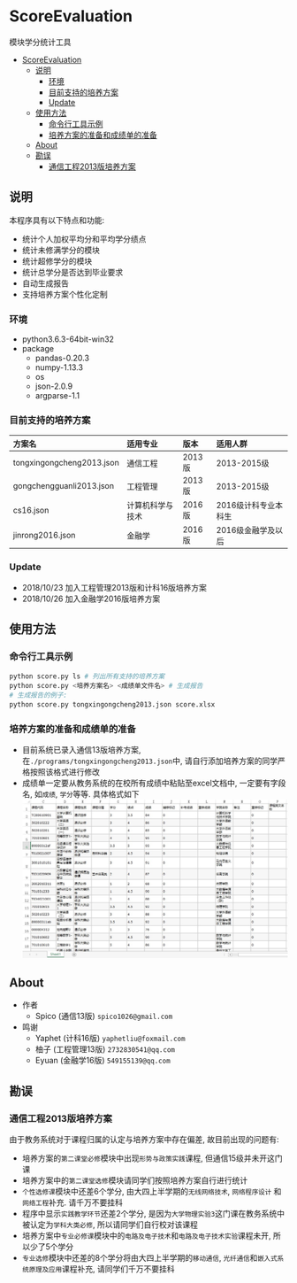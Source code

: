 # ScoreEvaluation

模块学分统计工具

<!-- TOC -->

- [ScoreEvaluation](#scoreevaluation)
    - [说明](#说明)
        - [环境](#环境)
        - [目前支持的培养方案](#目前支持的培养方案)
        - [Update](#update)
    - [使用方法](#使用方法)
        - [命令行工具示例](#命令行工具示例)
        - [培养方案的准备和成绩单的准备](#培养方案的准备和成绩单的准备)
    - [About](#about)
    - [勘误](#勘误)
        - [通信工程2013版培养方案](#通信工程2013版培养方案)

<!-- /TOC -->

## 说明

本程序具有以下特点和功能:

- 统计个人加权平均分和平均学分绩点
- 统计未修满学分的模块
- 统计超修学分的模块
- 统计总学分是否达到毕业要求
- 自动生成报告
- 支持培养方案个性化定制

### 环境

- python3.6.3-64bit-win32
- package
    - pandas-0.20.3
    - numpy-1.13.3
    - os
    - json-2.0.9
    - argparse-1.1

### 目前支持的培养方案

|方案名|适用专业|版本|适用人群|
|:-|:-|:-|:-|
|tongxingongcheng2013.json|通信工程|2013版|2013-2015级|
|gongchengguanli2013.json|工程管理|2013版|2013-2015级|
|cs16.json|计算机科学与技术|2016版|2016级计科专业本科生|
|jinrong2016.json|金融学|2016版|2016级金融学及以后|

### Update

- 2018/10/23 加入工程管理2013版和计科16版培养方案
- 2018/10/26 加入金融学2016版培养方案

## 使用方法

### 命令行工具示例

```python
python score.py ls # 列出所有支持的培养方案
python score.py <培养方案名> <成绩单文件名> # 生成报告
# 生成报告的例子:
python score.py tongxingongcheng2013.json score.xlsx
```

### 培养方案的准备和成绩单的准备

- 目前系统已录入通信13版培养方案, 在`./programs/tongxingongcheng2013.json`中, 请自行添加培养方案的同学严格按照该格式进行修改
- 成绩单一定要从教务系统的在校所有成绩中粘贴至excel文档中, 一定要有字段名, 如`成绩`, `学分`等等. 具体格式如下
![data](./data.jpg)

## About

- 作者
    - Spico (通信13版) `spico1026@gmail.com`
- 鸣谢
    - Yaphet (计科16版) `yaphetliu@foxmail.com`
    - 柚子 (工程管理13版) `2732830541@qq.com`
    - Eyuan (金融学16版) `549155139@qq.com`

## 勘误

### 通信工程2013版培养方案

由于教务系统对于课程归属的认定与培养方案中存在偏差, 故目前出现的问题有:

- 培养方案的`第二课堂必修`模块中出现`形势与政策实践`课程, 但通信15级并未开这门课
- 培养方案中的`第二课堂选修`模块请同学们按照培养方案自行进行统计
- `个性选修课`模块中还差6个学分, 由大四上半学期的`无线网络技术`, `网络程序设计` 和 `网络工程`补充. 请千万不要挂科
- 程序中显示`实践教学环节`还差2个学分, 是因为`大学物理实验3`这门课在教务系统中被认定为`学科大类必修`, 所以请同学们自行校对该课程
- 培养方案中`专业必修课`模块中的`电路及电子技术`和`电路及电子技术实验`课程未开, 所以少了5个学分
- `专业选修`模块中还差的8个学分将由大四上半学期的`移动通信`, `光纤通信`和`嵌入式系统原理及应用`课程补充, 请同学们千万不要挂科
